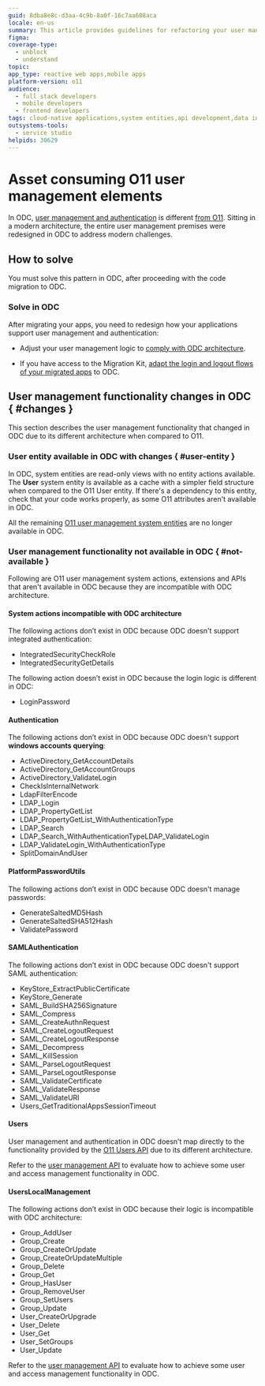 ```yaml
---
guid: 8dba8e8c-d3aa-4c9b-8a0f-16c7aa608aca
locale: en-us
summary: This article provides guidelines for refactoring your user management strategy to ensure compatibility with OutSystems Developer Cloud (ODC).
figma: 
coverage-type:
  - unblock
  - understand
topic: 
app_type: reactive web apps,mobile apps
platform-version: o11
audience:
  - full stack developers
  - mobile developers
  - frontend developers
tags: cloud-native applications,system entities,api development,data integration,platform version migration
outsystems-tools:
  - service studio
helpids: 30629
---
```


# Asset consuming O11 user management elements

In ODC, [user management and authentication](https://success.outsystems.com/documentation/outsystems_developer_cloud/user_management/) is different [from O11](../../user-management/intro.md). Sitting in a modern architecture, the entire user management premises were redesigned in ODC to address modern challenges.

## How to solve

You must solve this pattern in ODC, after proceeding with the code migration to ODC.

### Solve in ODC

After migrating your apps, you need to redesign how your applications support user management and authentication:

* Adjust your user management logic to [comply with ODC architecture](#changes).

* If you have access to the Migration Kit, [adapt the login and logout flows of your migrated apps](https://success.outsystems.com/documentation/11/outsystems_11_to_odc_migration/execute_one_shot_migration/adapt_login_and_logout_flow_of_migrated_apps/) to ODC.

## User management functionality changes in ODC { #changes }

This section describes the user management functionality that changed in ODC due to its different architecture when compared to O11.

### User entity available in ODC with changes { #user-entity }

In ODC, system entities are read-only views with no entity actions available. The **User** system entity is available as a cache with a simpler field structure when compared to the O11 User entity. If there's a dependency to this entity, check that your code works properly, as some O11 attributes aren't available in ODC.

All the remaining [O11 user management system entities](https://success.outsystems.com/documentation/how_to_guides/data/data_migration_from_production_to_non_production_environment/application_users_groups_and_roles/) are no longer available in ODC.

### User management functionality not available in ODC { #not-available }

Following are O11 user management system actions, extensions and APIs that aren't available in ODC because they are incompatible with ODC architecture. 

#### System actions incompatible with ODC architecture

The following actions don’t exist in ODC because ODC doesn't support integrated authentication:

* IntegratedSecurityCheckRole
* IntegratedSecurityGetDetails

The following action doesn’t exist in ODC because the login logic is different in ODC:

* LoginPassword

#### Authentication

The following actions don’t exist in ODC because ODC doesn't support **windows accounts querying**:

* ActiveDirectory_GetAccountDetails
* ActiveDirectory_GetAccountGroups
* ActiveDirectory_ValidateLogin
* CheckIsInternalNetwork
* LdapFilterEncode
* LDAP_Login
* LDAP_PropertyGetList
* LDAP_PropertyGetList_WithAuthenticationType
* LDAP_Search
* LDAP_Search_WithAuthenticationTypeLDAP_ValidateLogin
* LDAP_ValidateLogin_WithAuthenticationType
* SplitDomainAndUser

#### PlatformPasswordUtils

The following actions don’t exist in ODC because ODC doesn't manage passwords:

* GenerateSaltedMD5Hash
* GenerateSaltedSHA512Hash
* ValidatePassword

#### SAMLAuthentication

The following actions don’t exist in ODC because ODC doesn't support SAML authentication:

* KeyStore_ExtractPublicCertificate
* KeyStore_Generate
* SAML_BuildSHA256Signature
* SAML_Compress
* SAML_CreateAuthnRequest  
* SAML_CreateLogoutRequest
* SAML_CreateLogoutResponse
* SAML_Decompress
* SAML_KillSession
* SAML_ParseLogoutRequest
* SAML_ParseLogoutResponse
* SAML_ValidateCertificate
* SAML_ValidateResponse
* SAML_ValidateURI
* Users_GetTraditionalAppsSessionTimeout

#### Users

User management and authentication in ODC doesn’t map directly to the functionality provided by the [O11 Users API](../../ref/apis/auto/users-api.final.md) due to its different architecture.

Refer to the [user management API](https://success.outsystems.com/documentation/outsystems_developer_cloud/odc_rest_apis/#user-and-access-management) to evaluate how to achieve some user and access management functionality in ODC.

#### UsersLocalManagement

The following actions don’t exist in ODC because their logic is incompatible with ODC architecture:

* Group_AddUser
* Group_Create
* Group_CreateOrUpdate
* Group_CreateOrUpdateMultiple
* Group_Delete
* Group_Get
* Group_HasUser
* Group_RemoveUser
* Group_SetUsers
* Group_Update
* User_CreateOrUpgrade
* User_Delete
* User_Get
* User_SetGroups
* User_Update

Refer to the [user management API](https://success.outsystems.com/documentation/outsystems_developer_cloud/odc_rest_apis/#user-and-access-management) to evaluate how to achieve some user and access management functionality in ODC.
